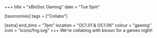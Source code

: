 +++
title = "xBioSoc Gaming"
date = "Tue 5pm"

[taxonomies]
tags = ["Collabs"]

[extra]
end_time = "7pm"
location = "OC1.01 & OC1.06"
colour = "gaming"
icon = "icons/fng.svg"
+++
We're collabing with biosoc for a games night!